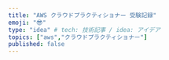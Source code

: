 ```yaml
---
title: "AWS クラウドプラクティショナー 受験記録"
emoji: "😎"
type: "idea" # tech: 技術記事 / idea: アイデア
topics: ["aws","クラウドプラクティショナー"]
published: false
---
```

